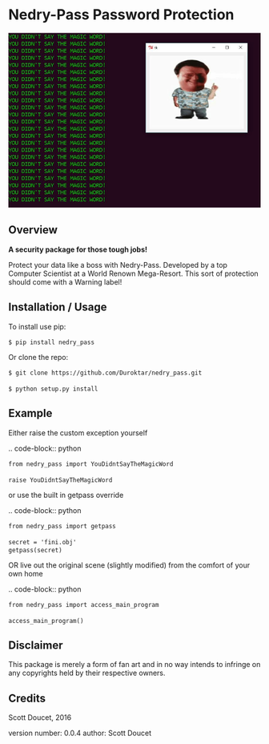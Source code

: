 Nedry-Pass Password Protection
===============================

![logo](https://github.com/Duroktar/nedry_pass/blob/master/nedry_pass/front.JPG)

Overview
--------
**A security package for those tough jobs!**

Protect your data like a boss with Nedry-Pass.
Developed by a top Computer Scientist at a World Renown Mega-Resort. This sort of protection
should come with a Warning label!

Installation / Usage
--------------------

To install use pip:

    $ pip install nedry_pass


Or clone the repo:

    $ git clone https://github.com/Duroktar/nedry_pass.git
    
    $ python setup.py install

Example
-------

Either raise the custom exception yourself

.. code-block:: python

    from nedry_pass import YouDidntSayTheMagicWord

    raise YouDidntSayTheMagicWord

or use the built in getpass override

.. code-block:: python

    from nedry_pass import getpass

    secret = 'fini.obj'
    getpass(secret)

OR live out the original scene (slightly modified) from the comfort of your own home

.. code-block:: python

    from nedry_pass import access_main_program
    
    access_main_program()

Disclaimer
----------
This package is merely a form of fan art and in no way intends to infringe on any copyrights held by their respective
owners.

Credits
-------
Scott Doucet, 2016

version number: 0.0.4
author: Scott Doucet
